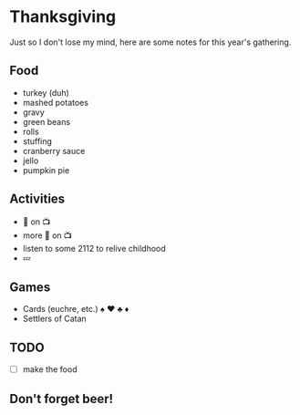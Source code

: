 # Thanksgiving

Just so I don't lose my mind, here are some notes for this year's gathering.

## Food

* turkey (duh)
* mashed potatoes
* gravy
* green beans
* rolls
* stuffing
* cranberry sauce
* jello
* pumpkin pie

## Activities

* :football: on :tv:
* more :football: on :tv:
* listen to some 2112 to relive childhood
* :zzz:

## Games

* Cards (euchre, etc.) :spades: :hearts: :clubs: :diamonds:
* Settlers of Catan

## TODO
 - [ ] make the food

## Don't forget beer!
